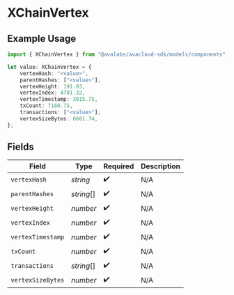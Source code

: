 # XChainVertex

## Example Usage

```typescript
import { XChainVertex } from "@avalabs/avacloud-sdk/models/components";

let value: XChainVertex = {
    vertexHash: "<value>",
    parentHashes: ["<value>"],
    vertexHeight: 191.93,
    vertexIndex: 4701.32,
    vertexTimestamp: 3015.75,
    txCount: 7160.75,
    transactions: ["<value>"],
    vertexSizeBytes: 6601.74,
};
```

## Fields

| Field              | Type               | Required           | Description        |
| ------------------ | ------------------ | ------------------ | ------------------ |
| `vertexHash`       | *string*           | :heavy_check_mark: | N/A                |
| `parentHashes`     | *string*[]         | :heavy_check_mark: | N/A                |
| `vertexHeight`     | *number*           | :heavy_check_mark: | N/A                |
| `vertexIndex`      | *number*           | :heavy_check_mark: | N/A                |
| `vertexTimestamp`  | *number*           | :heavy_check_mark: | N/A                |
| `txCount`          | *number*           | :heavy_check_mark: | N/A                |
| `transactions`     | *string*[]         | :heavy_check_mark: | N/A                |
| `vertexSizeBytes`  | *number*           | :heavy_check_mark: | N/A                |